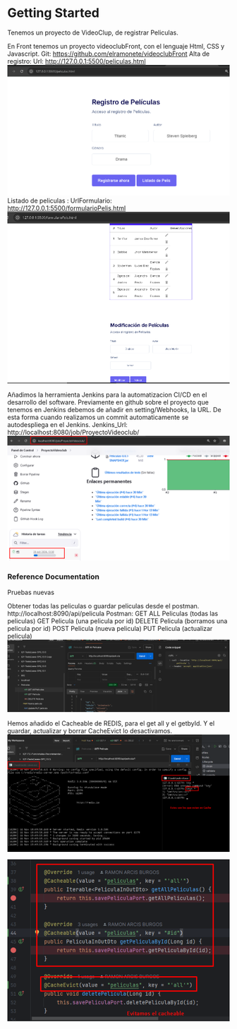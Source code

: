 # Getting Started
Tenemos un proyecto de VideoClup, de registrar Peliculas.

En Front tenemos un proyecto videoclubFront, con el lenguaje Html, CSS y Javascript.
Git: https://github.com/elramonete/videoclubFront
Alta de registro:
Url: http://127.0.0.1:5500/peliculas.html
![img.png](img.png)
Listado de peliculas :
UrlFormulario: http://127.0.0.1:5500/formularioPelis.html
![img_1.png](img_1.png)

Añadimos la herramienta Jenkins para la automatizacion CI/CD en el desarrollo del software.
Previamente en github sobre el proyecto que tenemos en Jenkins debemos de añadir en setting/Webhooks, la URL. De esta forma cuando realizamos un commit automaticamente se autodespliega en el Jenkins.
Jenkins_Url: http://localhost:8080/job/ProyectoVideoclub/
![img_2.png](img_2.png)







### Reference Documentation 

Pruebas nuevas


Obtener todas las peliculas o guardar peliculas desde el postman.
http://localhost:8090/api/pelicula
Postman: 
GET ALL Peliculas (todas las peliculas)
GET Pelicula (una pelicula por id)
DELETE Pelicula (borramos una pelicula por id)
POST Pelicula (nueva pelicula)
PUT Pelicula (actualizar pelicula)  
![img_3.png](img_3.png)

Hemos añadido el Cacheable de REDIS, para el get all y el getbyId. 
Y el guardar, actualizar y borrar CacheEvict lo desactivamos.
![img_4.png](img_4.png)

![img_5.png](img_5.png)